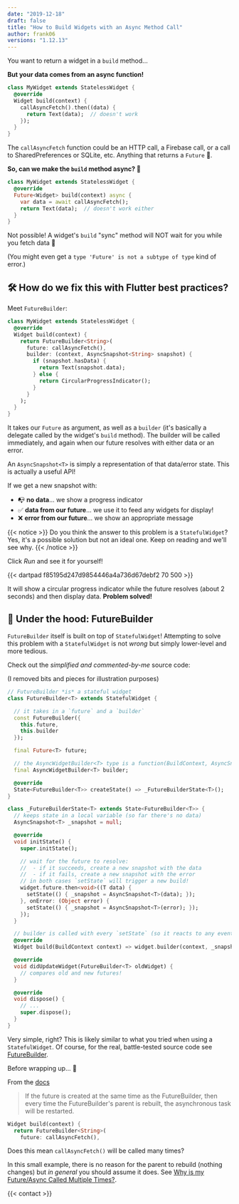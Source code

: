 ```yaml
---
date: "2019-12-18"
draft: false
title: "How to Build Widgets with an Async Method Call"
author: frank06
versions: "1.12.13"
---
```


You want to return a widget in a `build` method...

**But your data comes from an async function!**

```dart
class MyWidget extends StatelessWidget {
  @override
  Widget build(context) {
    callAsyncFetch().then((data) {
      return Text(data);  // doesn't work
    });
  }
}
```

The `callAsyncFetch` function could be an HTTP call, a Firebase call, or a call to SharedPreferences or SQLite, etc. Anything that returns a `Future` 🔮.

**So, can we make the `build` method async? 🤔**

```dart
class MyWidget extends StatelessWidget {
  @override
  Future<Widget> build(context) async {
    var data = await callAsyncFetch();
    return Text(data);  // doesn't work either
  }
}
```

Not possible! A widget's `build` "sync" method will NOT wait for you while you fetch data 🙁

(You might even get a `type 'Future' is not a subtype of type` kind of error.)

## 🛠 How do we fix this with Flutter best practices?

Meet `FutureBuilder`:

```dart
class MyWidget extends StatelessWidget {
  @override
  Widget build(context) {
    return FutureBuilder<String>(
      future: callAsyncFetch(),
      builder: (context, AsyncSnapshot<String> snapshot) {
        if (snapshot.hasData) {
          return Text(snapshot.data);
        } else {
          return CircularProgressIndicator();
        }
      }
    );
  }
}
```

It takes our `Future` as argument, as well as a `builder` (it's basically a delegate called by the widget's `build` method). The builder will be called immediately, and again when our future resolves with either data or an error.

An `AsyncSnapshot<T>` is simply a representation of that data/error state. This is actually a useful API!

If we get a new snapshot with:

- 📭 **no data**... we show a progress indicator
- ✅ **data from our future**... we use it to feed any widgets for display!
- ❌ **error from our future**... we show an appropriate message

{{< notice >}}
Do you think the answer to this problem is a `StatefulWidget`? Yes, it's a possible solution but not an ideal one. Keep on reading and we'll see why.
{{< /notice >}}

Click _Run_ and see it for yourself!

{{< dartpad f85195d247d9854446a4a736d67debf2 70 500 >}}

It will show a circular progress indicator while the future resolves (about 2 seconds) and then display data. **Problem solved!**

## 🎩 Under the hood: FutureBuilder

`FutureBuilder` itself is built on top of `StatefulWidget`! Attempting to solve this problem with a `StatefulWidget` is not _wrong_ but simply lower-level and more tedious.

Check out the _simplified and commented-by-me_ source code:

(I removed bits and pieces for illustration purposes)

```dart {hl_lines=[2 6 7 21 "31-35"]}
// FutureBuilder *is* a stateful widget
class FutureBuilder<T> extends StatefulWidget {

  // it takes in a `future` and a `builder`
  const FutureBuilder({
    this.future,
    this.builder
  });

  final Future<T> future;

  // the AsyncWidgetBuilder<T> type is a function(BuildContext, AsyncSnapshot<T>) which returns Widget
  final AsyncWidgetBuilder<T> builder;

  @override
  State<FutureBuilder<T>> createState() => _FutureBuilderState<T>();
}

class _FutureBuilderState<T> extends State<FutureBuilder<T>> {
  // keeps state in a local variable (so far there's no data)
  AsyncSnapshot<T> _snapshot = null;

  @override
  void initState() {
    super.initState();

    // wait for the future to resolve:
    //  - if it succeeds, create a new snapshot with the data
    //  - if it fails, create a new snapshot with the error
    // in both cases `setState` will trigger a new build!
    widget.future.then<void>((T data) {
      setState(() { _snapshot = AsyncSnapshot<T>(data); });
    }, onError: (Object error) {
      setState(() { _snapshot = AsyncSnapshot<T>(error); });
    });
  }

  // builder is called with every `setState` (so it reacts to any event from the `future`)
  @override
  Widget build(BuildContext context) => widget.builder(context, _snapshot);

  @override
  void didUpdateWidget(FutureBuilder<T> oldWidget) {
    // compares old and new futures!
  }

  @override
  void dispose() {
    // ...
    super.dispose();
  }
}
```

Very simple, right? This is likely similar to what you tried when using a `StatefulWidget`. Of course, for the real, battle-tested source code see [FutureBuilder](https://github.com/flutter/flutter/blob/27321ebbad/packages/flutter/lib/src/widgets/async.dart#L566).

Before wrapping up... 🎁

From the [docs](https://api.flutter.dev/flutter/widgets/FutureBuilder-class.html)

> If the future is created at the same time as the FutureBuilder, then every time the FutureBuilder's parent is rebuilt, the asynchronous task will be restarted.

```dart {hl_lines=[3]}
Widget build(context) {
  return FutureBuilder<String>(
    future: callAsyncFetch(),
```

Does this mean `callAsyncFetch()` will be called many times?

In this small example, there is no reason for the parent to rebuild (nothing changes) but _in general_ you should assume it does. See [Why is my Future/Async Called Multiple Times?](/articles/future-async-called-multiple-times).

{{< contact >}}